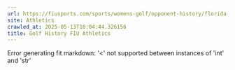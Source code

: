 ```yaml
---
url: https://fiusports.com/sports/womens-golf/opponent-history/florida-international-university/406
site: Athletics
crawled_at: 2025-05-13T10:04:44.326156
title: Golf History FIU Athletics
---
```


Error generating fit markdown: '<' not supported between instances of 'int' and 'str'